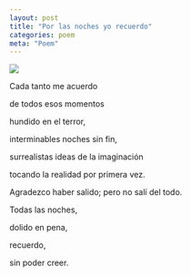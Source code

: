 ```yaml
---
layout: post
title: "Por las noches yo recuerdo"
categories: poem
meta: "Poem"
---
```


![](https://pbs.twimg.com/tweet_video_thumb/DqksxPLWsAAQvL2.jpg)

Cada tanto me acuerdo 

de todos esos momentos

hundido en el terror,

interminables noches sin fin,

surrealistas ideas de la imaginación

tocando la realidad por primera vez.




Agradezco haber salido; pero no salí del todo.

Todas las noches,

dolido en pena,

recuerdo,

sin poder creer.

